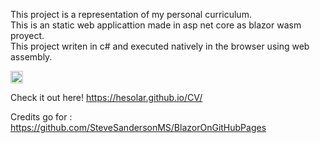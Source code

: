This project is a representation of my personal curriculum.
<br>
This is an static web applicattion made in asp net core as blazor wasm proyect. <br>
This project writen in c# and executed natively in the browser using web assembly.

<img align="center" style="width: fit-content"  src="https://user-images.githubusercontent.com/43806203/218275275-050dced1-3b17-4a31-9d8c-829de59b5443.png" />

Check it out here!
https://hesolar.github.io/CV/

Credits go for : 
https://github.com/SteveSandersonMS/BlazorOnGitHubPages 
